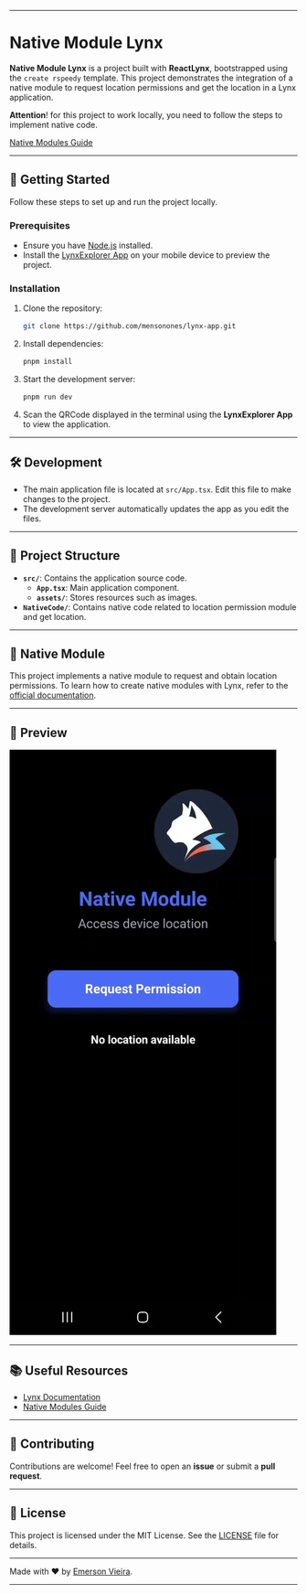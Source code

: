 
---

# Native Module Lynx

**Native Module Lynx** is a project built with **ReactLynx**, bootstrapped using the `create rspeedy` template. This project demonstrates the integration of a native module to request location permissions and get the location in a Lynx application.

**Attention**! for this project to work locally, you need to follow the steps to implement native code. 

[Native Modules Guide](https://lynxjs.org/guide/use-native-modules.html#platform=android)

---

## 🚀 Getting Started

Follow these steps to set up and run the project locally.

### Prerequisites

- Ensure you have [Node.js](https://nodejs.org/) installed.
- Install the [LynxExplorer App](https://lynxjs.org/) on your mobile device to preview the project.

### Installation

1. Clone the repository:
   ```bash
   git clone https://github.com/mensonones/lynx-app.git
   ```

2. Install dependencies:
   ```bash
   pnpm install
   ```

3. Start the development server:
   ```bash
   pnpm run dev
   ```

4. Scan the QRCode displayed in the terminal using the **LynxExplorer App** to view the application.

---

## 🛠️ Development

- The main application file is located at `src/App.tsx`. Edit this file to make changes to the project.
- The development server automatically updates the app as you edit the files.

---

## 📂 Project Structure

- **`src/`**: Contains the application source code.
  - **`App.tsx`**: Main application component.
  - **`assets/`**: Stores resources such as images.
- **`NativeCode/`**: Contains native code related to location permission module and get location.

---

## 📱 Native Module

This project implements a native module to request and obtain location permissions. To learn how to create native modules with Lynx, refer to the [official documentation](https://lynxjs.org/guide/use-native-modules.html#platform=android).

---

## 📸 Preview

![Preview](https://github.com/mensonones/lynx-app/blob/main/src/assets/gif.gif)

---

## 📚 Useful Resources

- [Lynx Documentation](https://lynxjs.org/)
- [Native Modules Guide](https://lynxjs.org/guide/use-native-modules.html#platform=android)

---

## 🤝 Contributing

Contributions are welcome! Feel free to open an **issue** or submit a **pull request**.

---

## 📄 License

This project is licensed under the MIT License. See the [LICENSE](LICENSE) file for details.

---

Made with ❤️ by [Emerson Vieira](https://github.com/mensonones).  

---
